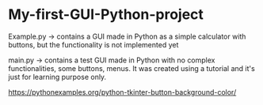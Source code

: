 # My-first-GUI-Python-project

Example.py -> contains a GUI made in Python as a simple calculator with buttons, but the functionality is not implemented yet

main.py -> contains a test GUI made in Python with no complex functionalities, some buttons, menus. It was created using a tutorial and it's just for learning purpose only. 

https://pythonexamples.org/python-tkinter-button-background-color/
